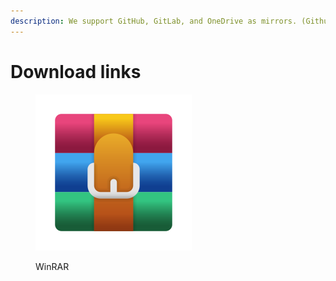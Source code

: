 ```yaml
---
description: We support GitHub, GitLab, and OneDrive as mirrors. (Github Gitlab OneDrive)
---
```


# Download links

<figure><img src=".gitbook/assets/icons8-winrar-500.png" alt="" width="250"><figcaption><p>WinRAR</p></figcaption></figure>

